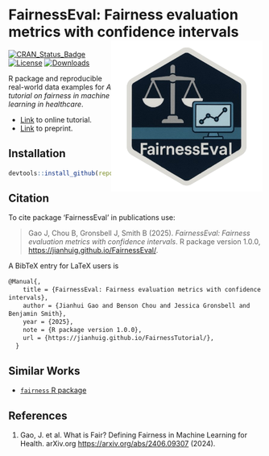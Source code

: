 # FairnessEval: Fairness evaluation metrics with confidence intervals  <a href='https://github.com/jianhuig/FairnessTutorial'><img src='utils/png/hex_sticker.png' align="right" height="300" /></a>

[![CRAN_Status_Badge](https://www.r-pkg.org/badges/version/FairnessEval)](https://www.r-pkg.org/badges/version/FairnessEval)
[![License](https://img.shields.io/github/license/mashape/apistatus.svg)](http://choosealicense.com/licenses/mit/)
[![Downloads](https://cranlogs.r-pkg.org/badges/FairnessEval)](https://cran.rstudio.com/web/packages/FairnessEval/index.html)

R package and reproducible real-world data examples for *A tutorial on fairness in machine learning in healthcare*.


- [Link](https://jianhuig.github.io/FairnessEval/) to online tutorial.
- [Link](https://arxiv.org/abs/2406.09307) to preprint.

## Installation

```r
devtools::install_github(repo = "https://github.com/jianhuig/FairnessTutorial")
```

## Citation 

To cite package ‘FairnessEval’ in publications use:

> Gao J, Chou B, Gronsbell J, Smith B (2025). _FairnessEval: Fairness evaluation metrics with confidence intervals_. R package version 1.0.0, <https://jianhuig.github.io/FairnessEval/>.


A BibTeX entry for LaTeX users is

```
@Manual{,
    title = {FairnessEval: Fairness evaluation metrics with confidence intervals},
    author = {Jianhui Gao and Benson Chou and Jessica Gronsbell and Benjamin Smith},
    year = {2025},
    note = {R package version 1.0.0},
    url = {https://jianhuig.github.io/FairnessTutorial/},
  }
```

## Similar Works

- [`fairness` R package](https://github.com/kozodoi/fairness) 

## References

1. Gao, J. et al. What is Fair? Defining Fairness in Machine Learning for Health. arXiv.org https://arxiv.org/abs/2406.09307 (2024).
